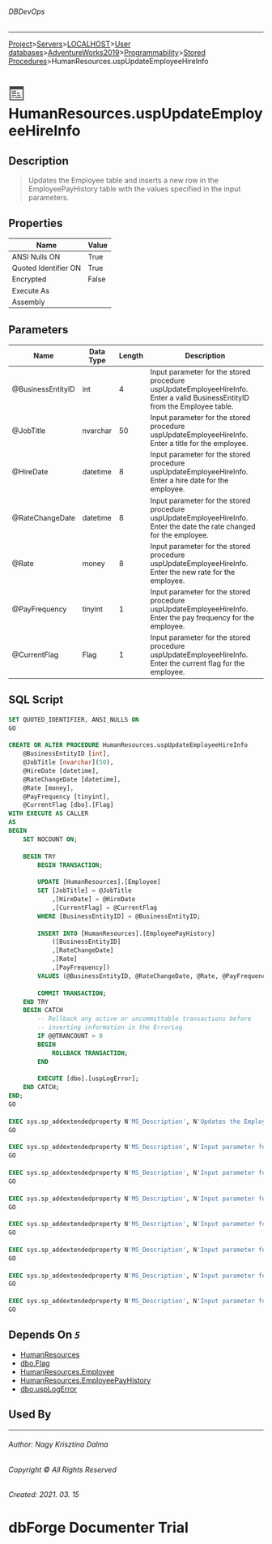 ###### DBDevOps
___
[Project](../../../../../../startpage.md)>[Servers](../../../../../Servers.md)>[LOCALHOST](../../../../LOCALHOST.md)>[User databases](../../../UserDatabases.md)>[AdventureWorks2019](../../AdventureWorks2019.md)>[Programmability](../Programmability.md)>[Stored Procedures](Procedures.md)>HumanResources.uspUpdateEmployeeHireInfo


# ![logo](../../../../../../Images/procedure.svg) HumanResources.uspUpdateEmployeeHireInfo

## <a name="#Description"></a>Description
> Updates the Employee table and inserts a new row in the EmployeePayHistory table with the values specified in the input parameters.
## <a name="#Properties"></a>Properties
|Name|Value|
|---|---|
|ANSI Nulls ON|True|
|Quoted Identifier ON|True|
|Encrypted|False|
|Execute As||
|Assembly||


## <a name="#Parameters"></a>Parameters
|Name|Data Type|Length|Description
|---|---|---|---
|@BusinessEntityID|int|4|Input parameter for the stored procedure uspUpdateEmployeeHireInfo. Enter a valid BusinessEntityID from the Employee table.|
|@JobTitle|nvarchar|50|Input parameter for the stored procedure uspUpdateEmployeeHireInfo. Enter a title for the employee.|
|@HireDate|datetime|8|Input parameter for the stored procedure uspUpdateEmployeeHireInfo. Enter a hire date for the employee.|
|@RateChangeDate|datetime|8|Input parameter for the stored procedure uspUpdateEmployeeHireInfo. Enter the date the rate changed for the employee.|
|@Rate|money|8|Input parameter for the stored procedure uspUpdateEmployeeHireInfo. Enter the new rate for the employee.|
|@PayFrequency|tinyint|1|Input parameter for the stored procedure uspUpdateEmployeeHireInfo. Enter the pay frequency for the employee.|
|@CurrentFlag|Flag|1|Input parameter for the stored procedure uspUpdateEmployeeHireInfo. Enter the current flag for the employee.|

## <a name="#SqlScript"></a>SQL Script
```SQL
SET QUOTED_IDENTIFIER, ANSI_NULLS ON
GO

CREATE OR ALTER PROCEDURE HumanResources.uspUpdateEmployeeHireInfo
    @BusinessEntityID [int], 
    @JobTitle [nvarchar](50), 
    @HireDate [datetime], 
    @RateChangeDate [datetime], 
    @Rate [money], 
    @PayFrequency [tinyint], 
    @CurrentFlag [dbo].[Flag] 
WITH EXECUTE AS CALLER
AS
BEGIN
    SET NOCOUNT ON;

    BEGIN TRY
        BEGIN TRANSACTION;

        UPDATE [HumanResources].[Employee] 
        SET [JobTitle] = @JobTitle 
            ,[HireDate] = @HireDate 
            ,[CurrentFlag] = @CurrentFlag 
        WHERE [BusinessEntityID] = @BusinessEntityID;

        INSERT INTO [HumanResources].[EmployeePayHistory] 
            ([BusinessEntityID]
            ,[RateChangeDate]
            ,[Rate]
            ,[PayFrequency]) 
        VALUES (@BusinessEntityID, @RateChangeDate, @Rate, @PayFrequency);

        COMMIT TRANSACTION;
    END TRY
    BEGIN CATCH
        -- Rollback any active or uncommittable transactions before
        -- inserting information in the ErrorLog
        IF @@TRANCOUNT > 0
        BEGIN
            ROLLBACK TRANSACTION;
        END

        EXECUTE [dbo].[uspLogError];
    END CATCH;
END;
GO

EXEC sys.sp_addextendedproperty N'MS_Description', N'Updates the Employee table and inserts a new row in the EmployeePayHistory table with the values specified in the input parameters.', 'SCHEMA', N'HumanResources', 'PROCEDURE', N'uspUpdateEmployeeHireInfo'
GO

EXEC sys.sp_addextendedproperty N'MS_Description', N'Input parameter for the stored procedure uspUpdateEmployeeHireInfo. Enter a valid BusinessEntityID from the Employee table.', 'SCHEMA', N'HumanResources', 'PROCEDURE', N'uspUpdateEmployeeHireInfo', 'PARAMETER', N'@BusinessEntityID'
GO

EXEC sys.sp_addextendedproperty N'MS_Description', N'Input parameter for the stored procedure uspUpdateEmployeeHireInfo. Enter a title for the employee.', 'SCHEMA', N'HumanResources', 'PROCEDURE', N'uspUpdateEmployeeHireInfo', 'PARAMETER', N'@JobTitle'
GO

EXEC sys.sp_addextendedproperty N'MS_Description', N'Input parameter for the stored procedure uspUpdateEmployeeHireInfo. Enter a hire date for the employee.', 'SCHEMA', N'HumanResources', 'PROCEDURE', N'uspUpdateEmployeeHireInfo', 'PARAMETER', N'@HireDate'
GO

EXEC sys.sp_addextendedproperty N'MS_Description', N'Input parameter for the stored procedure uspUpdateEmployeeHireInfo. Enter the date the rate changed for the employee.', 'SCHEMA', N'HumanResources', 'PROCEDURE', N'uspUpdateEmployeeHireInfo', 'PARAMETER', N'@RateChangeDate'
GO

EXEC sys.sp_addextendedproperty N'MS_Description', N'Input parameter for the stored procedure uspUpdateEmployeeHireInfo. Enter the new rate for the employee.', 'SCHEMA', N'HumanResources', 'PROCEDURE', N'uspUpdateEmployeeHireInfo', 'PARAMETER', N'@Rate'
GO

EXEC sys.sp_addextendedproperty N'MS_Description', N'Input parameter for the stored procedure uspUpdateEmployeeHireInfo. Enter the pay frequency for the employee.', 'SCHEMA', N'HumanResources', 'PROCEDURE', N'uspUpdateEmployeeHireInfo', 'PARAMETER', N'@PayFrequency'
GO

EXEC sys.sp_addextendedproperty N'MS_Description', N'Input parameter for the stored procedure uspUpdateEmployeeHireInfo. Enter the current flag for the employee.', 'SCHEMA', N'HumanResources', 'PROCEDURE', N'uspUpdateEmployeeHireInfo', 'PARAMETER', N'@CurrentFlag'
GO
```

## <a name="#DependsOn"></a>Depends On _`5`_
- [HumanResources](../../Security/Schemas/HumanResources.md)
- [dbo.Flag](../Types/UserDefinedDataTypes/dbo.Flag.md)
- [HumanResources.Employee](../../Tables/HumanResources.Employee.md)
- [HumanResources.EmployeePayHistory](../../Tables/HumanResources.EmployeePayHistory.md)
- [dbo.uspLogError](dbo.uspLogError.md)


## <a name="#UsedBy"></a>Used By


___
###### Author: Nagy Krisztina Dalma
###### Copyright © All Rights Reserved
###### Created: 2021. 03. 15

# dbForge Documenter Trial